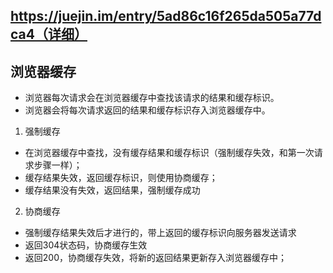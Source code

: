 ## https://juejin.im/entry/5ad86c16f265da505a77dca4（详细）
## 浏览器缓存
- 浏览器每次请求会在浏览器缓存中查找该请求的结果和缓存标识。
- 浏览器会将每次请求返回的结果和缓存标识存入浏览器缓存中。
1. 强制缓存
- 在浏览器缓存中查找，没有缓存结果和缓存标识（强制缓存失效，和第一次请求步骤一样）；
- 缓存结果失效，返回缓存标识，则使用协商缓存；
- 缓存结果没有失效，返回结果，强制缓存成功
2. 协商缓存
- 强制缓存结果失效后才进行的，带上返回的缓存标识向服务器发送请求
- 返回304状态码，协商缓存生效
- 返回200，协商缓存失效，将新的返回结果更新存入浏览器缓存中；
